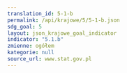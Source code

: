 ```yaml
---
translation_id: 5-1-b
permalink: /api/krajowe/5/5-1-b.json
sdg_goal: 5
layout: json_krajowe_goal_indicator
indicator: "5.1.b"
zmienne: ogółem
kategorie: null
source_url: www.stat.gov.pl
---
```

